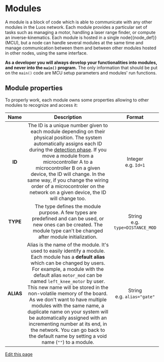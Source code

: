# Modules

A module is a block of code which is able to communicate with any other modules in the Luos network. Each module provides a particular set of tasks such as managing a motor, handling a laser range finder, or compute an inverse-kinematics.
Each module is hosted in a single <span class="cust_tooltip">node<span class="cust_tooltiptext">{{node_def}}</span></span> (MCU), but a node can handle several modules at the same time and manage communication between them and between other modules hosted in other nodes, using the same interface.

**As a developer you will always develop your functionalities into modules, and never into the `main()` program.** The only information that should be put on the `main()` code are MCU setup parameters and modules' run functions.

## Module properties
To properly work, each module owns some properties allowing to other modules to recognize and access it:

| Name | Description | Format |
| :---: | :---: | :---: |
| **ID** | The ID is a unique number given to each module depending on their physical position. The system automatically assigns each ID during the [detection phase](/pages/overview/general-basics.html#module-detection). If you move a module from a microcontroller A to a microcontroller B on a given device, the ID will change. In the same way, if you change the wiring order of a microcontroler on the network on a given device, the ID will change too. | Integer<br />e.g. `Id=1` |
| **TYPE** | The type defines the module purpose. A few types are predefined and can be used, or new ones can be created. The module type can't be changed after module initialization. | String<br />e.g. `type=DISTANCE_MOD` |
| **ALIAS** | Alias is the name of the module. It's used to easily identify a module. Each module has a **default alias** which can be changed by users. For example, a module with the default alias `motor_mod` can be named `left_knee_motor` by user. This new name will be stored in the non-volatile memory of the board. As we don't want to have multiple modules with the same name, a duplicate name on your system will be automatically assigned with an incrementing number at its end, in the network. You can go back to the default name by setting a void name (`""`) to a module. | String<br />e.g. `alias="gate"` |

<div class="cust_edit_page"><a href="https://{{gh_path}}/pages/low/modules.md">Edit this page</a></div>

